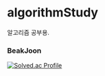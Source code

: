 # algorithmStudy
알고리즘 공부용.

### BeakJoon
[![Solved.ac Profile](http://mazassumnida.wtf/api/v2/generate_badge?boj=smokinggun)](https://solved.ac/smokinggun/)